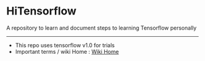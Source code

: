 # HiTensorflow
A repository to learn and document steps to learning Tensorflow personally

***

- This repo uses tensorflow v1.0 for trials
- Important terms / wiki Home : [Wiki Home](https://github.com/vivekdtiwari/HiTensorflow/wiki)
